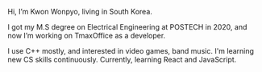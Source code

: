Hi, I’m Kwon Wonpyo, living in South Korea.

I got my M.S degree on Electrical Engineering at POSTECH in 2020,
and now I’m working on TmaxOffice as a developer.

I use C++ mostly, and interested in video games, band music.
I'm learning new CS skills continuously. Currently, learning React and JavaScript.

<!---
KwonWonpyo/KwonWonpyo is a ✨ special ✨ repository because its `README.md` (this file) appears on your GitHub profile.
You can click the Preview link to take a look at your changes.
--->
